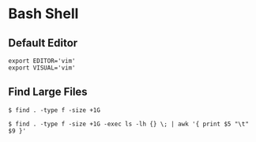 Bash Shell
==========

## Default Editor
```
export EDITOR='vim'
export VISUAL='vim'
```

## Find Large Files
```
$ find . -type f -size +1G

$ find . -type f -size +1G -exec ls -lh {} \; | awk '{ print $5 "\t" $9 }'

```

